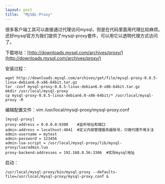 ```yaml
---
layout: post
title:  "MySQL-Proxy"
---
```


很多客户端工具可以直接通过代理访问mysql，但是在代码里面用代理比较麻烦。还好mysql官方为我们提供了mysql-proxy套件，可以用它以透明代理方式访问了。

下载地址：[http://downloads.mysql.com/archives/proxy/](http://downloads.mysql.com/archives/proxy/)

安装过程：

	wget http://downloads.mysql.com/archives/get/file/mysql-proxy-0.8.5-linux-debian6.0-x86-64bit.tar.gz
	tar -zxvf mysql-proxy-0.8.5-linux-debian6.0-x86-64bit.tar.gz
	mkdir /usr/local/mysql-proxy
	cp mysql-proxy-0.8.5-linux-debian6.0-x86-64bit/* /usr/local/mysql-proxy -R
	
编辑配置文件：vim /usr/local/mysql-proxy/mysql-proxy.conf

	[mysql-proxy]
    proxy-address = 0.0.0.0:9300    #监听地址和端口
	admin-address = localhost:4041  #定义内部管理服务器账号，只做代理不用关注
	admin-username = mytest    
	admin-password = 123456
	admin-lua-script = /usr/local/mysql-proxy/lib/mysql-proxy/lua/admin.lua
	proxy-backend-addresses = 192.168.0.56:3306  #实际mysql地址

启动：

	/usr/local/mysql-proxy/bin/mysql-proxy --defaults-file=/usr/local/mysql-proxy/mysql-proxy.conf &